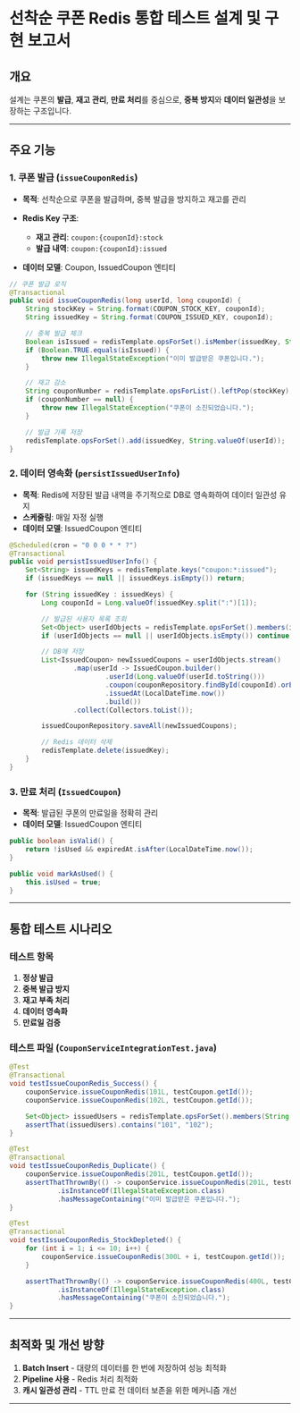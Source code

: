 # 선착순 쿠폰 Redis 통합 테스트 설계 및 구현 보고서

##  개요

설계는 쿠폰의 **발급**, **재고 관리**, **만료 처리**를 중심으로, **중복 방지**와 **데이터 일관성**을 보장하는 구조입니다.

---

## 주요 기능

### 1. 쿠폰 발급 (`issueCouponRedis`)

* **목적**: 선착순으로 쿠폰을 발급하며, 중복 발급을 방지하고 재고를 관리
* **Redis Key 구조**:

    * **재고 관리**: `coupon:{couponId}:stock`
    * **발급 내역**: `coupon:{couponId}:issued`
* **데이터 모델**: Coupon, IssuedCoupon 엔티티

```java
// 쿠폰 발급 로직
@Transactional
public void issueCouponRedis(long userId, long couponId) {
    String stockKey = String.format(COUPON_STOCK_KEY, couponId);
    String issuedKey = String.format(COUPON_ISSUED_KEY, couponId);

    // 중복 발급 체크
    Boolean isIssued = redisTemplate.opsForSet().isMember(issuedKey, String.valueOf(userId));
    if (Boolean.TRUE.equals(isIssued)) {
        throw new IllegalStateException("이미 발급받은 쿠폰입니다.");
    }

    // 재고 감소
    String couponNumber = redisTemplate.opsForList().leftPop(stockKey);
    if (couponNumber == null) {
        throw new IllegalStateException("쿠폰이 소진되었습니다.");
    }

    // 발급 기록 저장
    redisTemplate.opsForSet().add(issuedKey, String.valueOf(userId));
}
```

### 2. 데이터 영속화 (`persistIssuedUserInfo`)

* **목적**: Redis에 저장된 발급 내역을 주기적으로 DB로 영속화하여 데이터 일관성 유지
* **스케줄링**: 매일 자정 실행
* **데이터 모델**: IssuedCoupon 엔티티

```java
@Scheduled(cron = "0 0 0 * * ?")
@Transactional
public void persistIssuedUserInfo() {
    Set<String> issuedKeys = redisTemplate.keys("coupon:*:issued");
    if (issuedKeys == null || issuedKeys.isEmpty()) return;

    for (String issuedKey : issuedKeys) {
        Long couponId = Long.valueOf(issuedKey.split(":")[1]);

        // 발급된 사용자 목록 조회
        Set<Object> userIdObjects = redisTemplate.opsForSet().members(issuedKey);
        if (userIdObjects == null || userIdObjects.isEmpty()) continue;

        // DB에 저장
        List<IssuedCoupon> newIssuedCoupons = userIdObjects.stream()
                .map(userId -> IssuedCoupon.builder()
                        .userId(Long.valueOf(userId.toString()))
                        .coupon(couponRepository.findById(couponId).orElseThrow())
                        .issuedAt(LocalDateTime.now())
                        .build())
                .collect(Collectors.toList());

        issuedCouponRepository.saveAll(newIssuedCoupons);

        // Redis 데이터 삭제
        redisTemplate.delete(issuedKey);
    }
}
```

### 3. 만료 처리 (`IssuedCoupon`)

* **목적**: 발급된 쿠폰의 만료일을 정확히 관리
* **데이터 모델**: IssuedCoupon 엔티티

```java
public boolean isValid() {
    return !isUsed && expiredAt.isAfter(LocalDateTime.now());
}

public void markAsUsed() {
    this.isUsed = true;
}
```

---

##  통합 테스트 시나리오

###  테스트 항목

1. **정상 발급**
2. **중복 발급 방지**
3. **재고 부족 처리**
4. **데이터 영속화**
5. **만료일 검증**

### 테스트 파일 (`CouponServiceIntegrationTest.java`)

```java
@Test
@Transactional
void testIssueCouponRedis_Success() {
    couponService.issueCouponRedis(101L, testCoupon.getId());
    couponService.issueCouponRedis(102L, testCoupon.getId());

    Set<Object> issuedUsers = redisTemplate.opsForSet().members(String.format(COUPON_ISSUED_KEY, testCoupon.getId()));
    assertThat(issuedUsers).contains("101", "102");
}

@Test
@Transactional
void testIssueCouponRedis_Duplicate() {
    couponService.issueCouponRedis(201L, testCoupon.getId());
    assertThatThrownBy(() -> couponService.issueCouponRedis(201L, testCoupon.getId()))
            .isInstanceOf(IllegalStateException.class)
            .hasMessageContaining("이미 발급받은 쿠폰입니다.");
}

@Test
@Transactional
void testIssueCouponRedis_StockDepleted() {
    for (int i = 1; i <= 10; i++) {
        couponService.issueCouponRedis(300L + i, testCoupon.getId());
    }

    assertThatThrownBy(() -> couponService.issueCouponRedis(400L, testCoupon.getId()))
            .isInstanceOf(IllegalStateException.class)
            .hasMessageContaining("쿠폰이 소진되었습니다.");
}
```

---

##  최적화 및 개선 방향

1. **Batch Insert** - 대량의 데이터를 한 번에 저장하여 성능 최적화
2. **Pipeline 사용** - Redis 처리 최적화
3. **캐시 일관성 관리** - TTL 만료 전 데이터 보존을 위한 메커니즘 개선

---
